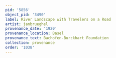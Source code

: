 ```yaml
---
pid: '5856'
object_pid: '3490'
label: River Landscape with Travelers on a Road
artist: janbrueghel
provenance_date: '1920'
provenance_location: Basel
provenance_text: Bachofen-Burckhart Foundation
collection: provenance
order: '1038'
---
```

